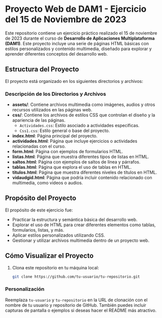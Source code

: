 # Proyecto Web de DAM1 - Ejercicio del 15 de Noviembre de 2023

Este repositorio contiene un ejercicio práctico realizado el 15 de noviembre de 2023 durante el curso de **Desarrollo de Aplicaciones Multiplataforma (DAM1)**. Este proyecto incluye una serie de páginas HTML básicas con estilos personalizados y contenido multimedia, diseñado para explorar y aprender diferentes conceptos del desarrollo web.

## Estructura del Proyecto

El proyecto está organizado en los siguientes directorios y archivos:

### Descripción de los Directorios y Archivos

- **assets/**: Contiene archivos multimedia como imágenes, audios y otros recursos utilizados en las páginas web.
- **css/**: Contiene los archivos de estilos CSS que controlan el diseño y la apariencia de las páginas.
  - `Actividades.css`: Estilo asociado a actividades específicas.
  - `Css1.css`: Estilo general o base del proyecto.
- **index.html**: Página principal del proyecto.
- **actividades.html**: Página que incluye ejercicios o actividades relacionadas con el curso.
- **form.html**: Página con ejemplos de formularios HTML.
- **listas.html**: Página que muestra diferentes tipos de listas en HTML.
- **saltos.html**: Página con ejemplos de saltos de línea y párrafos.
- **tablas.html**: Página que explora el uso de tablas en HTML.
- **titulos.html**: Página que muestra diferentes niveles de títulos en HTML.
- **vidaudgid.html**: Página que podría incluir contenido relacionado con multimedia, como videos o audios.

## Propósito del Proyecto

El propósito de este ejercicio fue:

- Practicar la estructura y semántica básica del desarrollo web.
- Explorar el uso de HTML para crear diferentes elementos como tablas, formularios, listas, y más.
- Aplicar estilos personalizados utilizando CSS.
- Gestionar y utilizar archivos multimedia dentro de un proyecto web.

## Cómo Visualizar el Proyecto

1. Clona este repositorio en tu máquina local:
   ```bash
   git clone https://github.com/tu-usuario/tu-repositorio.git

### Personalización
Reemplaza `tu-usuario` y `tu-repositorio` en la URL de clonación con el nombre de tu usuario y repositorio de GitHub. También puedes incluir capturas de pantalla o ejemplos si deseas hacer el README más atractivo.
